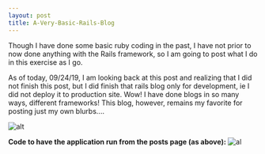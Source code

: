 ```yaml
---
layout: post
title: A-Very-Basic-Rails-Blog
---
```


Though I have done some basic ruby coding in the past, I have not prior to now done anything with the Rails framework, so I am going to post 
what I do in this exercise as I go.

As of today, 09/24/19, I am looking back at this post and realizing that I did not finish this post, but I did finish that rails blog only for development, ie I did not deploy it to production site. Wow! I have done blogs in so many ways, different frameworks! This blog, however, remains my favorite for posting just my own blurbs....

![alt](https://www.keepandshare.com/userpics/h/e/a/r/tnhandstraining/2018-10/sb/ruby_on_ratls-75798012.jpg?ts=1538516801)

**Code to have the application run from the posts page (as above):**
![al](http://www.keepandshare.com/userpics/h/e/a/r/tnhandstraining/2018-10/sb/root_routs-62848630.jpg?ts=1538517541)
